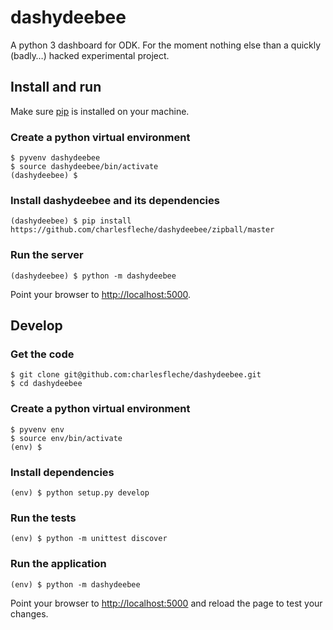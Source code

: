 # dashydeebee
A python 3 dashboard for ODK. For the moment nothing else than a quickly (badly…) hacked experimental project.

## Install and run
Make sure [pip](https://en.wikipedia.org/wiki/Pip_(package_manager)) is installed on your machine.

### Create a python virtual environment
```shell
$ pyvenv dashydeebee
$ source dashydeebee/bin/activate
(dashydeebee) $
```

### Install dashydeebee and its dependencies
```shell
(dashydeebee) $ pip install https://github.com/charlesfleche/dashydeebee/zipball/master
```

### Run the server
```shell
(dashydeebee) $ python -m dashydeebee
```
Point your browser to [http://localhost:5000](http://localhost:5000).

## Develop
### Get the code
```shell
$ git clone git@github.com:charlesfleche/dashydeebee.git
$ cd dashydeebee
```

### Create a python virtual environment
```shell
$ pyvenv env
$ source env/bin/activate
(env) $
```

### Install dependencies
```
(env) $ python setup.py develop
```

### Run the tests
```
(env) $ python -m unittest discover
```

### Run the application
```
(env) $ python -m dashydeebee
```

Point your browser to [http://localhost:5000](http://localhost:5000) and reload the page to test your changes.
